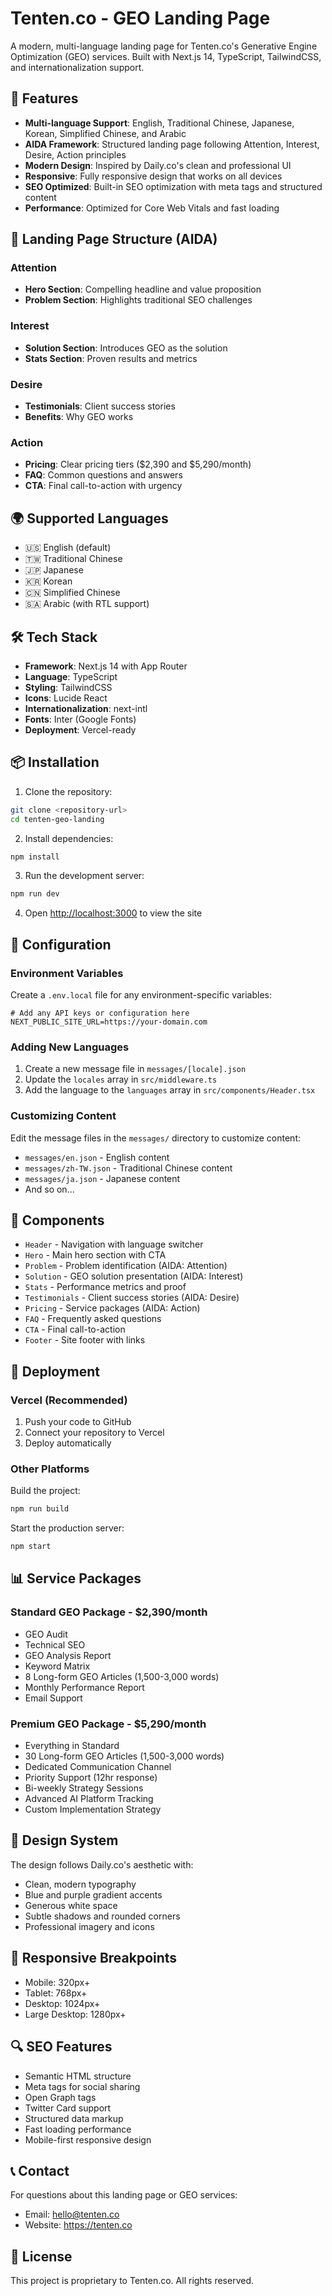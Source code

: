 # Tenten.co - GEO Landing Page

A modern, multi-language landing page for Tenten.co's Generative Engine Optimization (GEO) services. Built with Next.js 14, TypeScript, TailwindCSS, and internationalization support.

## 🚀 Features

- **Multi-language Support**: English, Traditional Chinese, Japanese, Korean, Simplified Chinese, and Arabic
- **AIDA Framework**: Structured landing page following Attention, Interest, Desire, Action principles
- **Modern Design**: Inspired by Daily.co's clean and professional UI
- **Responsive**: Fully responsive design that works on all devices
- **SEO Optimized**: Built-in SEO optimization with meta tags and structured content
- **Performance**: Optimized for Core Web Vitals and fast loading

## 🎯 Landing Page Structure (AIDA)

### Attention
- **Hero Section**: Compelling headline and value proposition
- **Problem Section**: Highlights traditional SEO challenges

### Interest  
- **Solution Section**: Introduces GEO as the solution
- **Stats Section**: Proven results and metrics

### Desire
- **Testimonials**: Client success stories
- **Benefits**: Why GEO works

### Action
- **Pricing**: Clear pricing tiers ($2,390 and $5,290/month)
- **FAQ**: Common questions and answers
- **CTA**: Final call-to-action with urgency

## 🌍 Supported Languages

- 🇺🇸 English (default)
- 🇹🇼 Traditional Chinese
- 🇯🇵 Japanese
- 🇰🇷 Korean
- 🇨🇳 Simplified Chinese
- 🇸🇦 Arabic (with RTL support)

## 🛠 Tech Stack

- **Framework**: Next.js 14 with App Router
- **Language**: TypeScript
- **Styling**: TailwindCSS
- **Icons**: Lucide React
- **Internationalization**: next-intl
- **Fonts**: Inter (Google Fonts)
- **Deployment**: Vercel-ready

## 📦 Installation

1. Clone the repository:
```bash
git clone <repository-url>
cd tenten-geo-landing
```

2. Install dependencies:
```bash
npm install
```

3. Run the development server:
```bash
npm run dev
```

4. Open [http://localhost:3000](http://localhost:3000) to view the site

## 🔧 Configuration

### Environment Variables
Create a `.env.local` file for any environment-specific variables:

```env
# Add any API keys or configuration here
NEXT_PUBLIC_SITE_URL=https://your-domain.com
```

### Adding New Languages

1. Create a new message file in `messages/[locale].json`
2. Update the `locales` array in `src/middleware.ts`
3. Add the language to the `languages` array in `src/components/Header.tsx`

### Customizing Content

Edit the message files in the `messages/` directory to customize content:
- `messages/en.json` - English content
- `messages/zh-TW.json` - Traditional Chinese content
- `messages/ja.json` - Japanese content
- And so on...

## 📄 Components

- `Header` - Navigation with language switcher
- `Hero` - Main hero section with CTA
- `Problem` - Problem identification (AIDA: Attention)
- `Solution` - GEO solution presentation (AIDA: Interest)
- `Stats` - Performance metrics and proof
- `Testimonials` - Client success stories (AIDA: Desire)
- `Pricing` - Service packages (AIDA: Action)
- `FAQ` - Frequently asked questions
- `CTA` - Final call-to-action
- `Footer` - Site footer with links

## 🚀 Deployment

### Vercel (Recommended)

1. Push your code to GitHub
2. Connect your repository to Vercel
3. Deploy automatically

### Other Platforms

Build the project:
```bash
npm run build
```

Start the production server:
```bash
npm start
```

## 📊 Service Packages

### Standard GEO Package - $2,390/month
- GEO Audit
- Technical SEO
- GEO Analysis Report
- Keyword Matrix
- 8 Long-form GEO Articles (1,500-3,000 words)
- Monthly Performance Report
- Email Support

### Premium GEO Package - $5,290/month
- Everything in Standard
- 30 Long-form GEO Articles (1,500-3,000 words)
- Dedicated Communication Channel
- Priority Support (12hr response)
- Bi-weekly Strategy Sessions
- Advanced AI Platform Tracking
- Custom Implementation Strategy

## 🎨 Design System

The design follows Daily.co's aesthetic with:
- Clean, modern typography
- Blue and purple gradient accents
- Generous white space
- Subtle shadows and rounded corners
- Professional imagery and icons

## 📱 Responsive Breakpoints

- Mobile: 320px+
- Tablet: 768px+
- Desktop: 1024px+
- Large Desktop: 1280px+

## 🔍 SEO Features

- Semantic HTML structure
- Meta tags for social sharing
- Open Graph tags
- Twitter Card support
- Structured data markup
- Fast loading performance
- Mobile-first responsive design

## 📞 Contact

For questions about this landing page or GEO services:
- Email: hello@tenten.co
- Website: https://tenten.co

## 📝 License

This project is proprietary to Tenten.co. All rights reserved.
